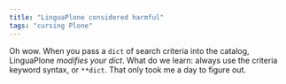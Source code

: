 ```yaml
---
title: "LinguaPlone considered harmful"
tags: "cursing Plone"
---
```



<p>Oh wow. When you pass a <code>dict</code> of search criteria into the catalog, LinguaPlone <em>modifies your dict</em>. What do we learn: always use the criteria keyword syntax, or <code>**dict</code>. That only took me a day to figure out.</p>
